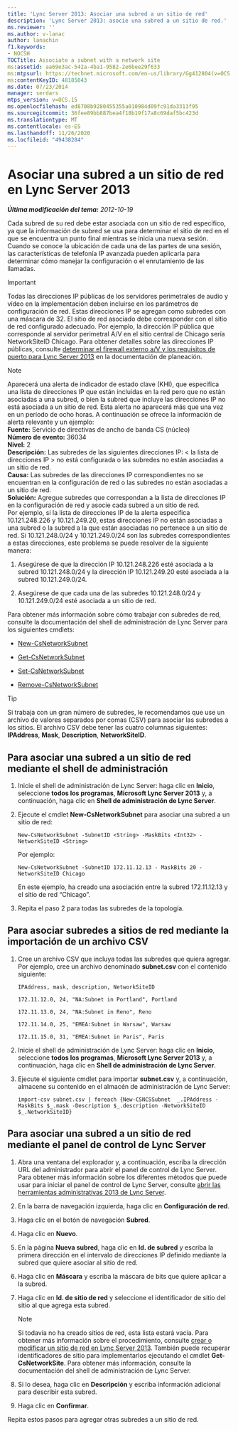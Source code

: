 ```yaml
---
title: 'Lync Server 2013: Asociar una subred a un sitio de red'
description: 'Lync Server 2013: asocie una subred a un sitio de red.'
ms.reviewer: ''
ms.author: v-lanac
author: lanachin
f1.keywords:
- NOCSH
TOCTitle: Associate a subnet with a network site
ms:assetid: aa69e3ac-542a-4ba1-9582-2e6bee29f633
ms:mtpsurl: https://technet.microsoft.com/en-us/library/Gg412804(v=OCS.15)
ms:contentKeyID: 48185043
ms.date: 07/23/2014
manager: serdars
mtps_version: v=OCS.15
ms.openlocfilehash: ed8708b9280455355a010984d09fc91da3313f95
ms.sourcegitcommit: 36fee89bb887bea4f18b19f17a8c69daf5bc423d
ms.translationtype: MT
ms.contentlocale: es-ES
ms.lasthandoff: 11/26/2020
ms.locfileid: "49438284"
---
```

# <a name="associate-a-subnet-with-a-network-site-in-lync-server-2013"></a>Asociar una subred a un sitio de red en Lync Server 2013

<div data-xmlns="http://www.w3.org/1999/xhtml">

<div class="topic" data-xmlns="http://www.w3.org/1999/xhtml" data-msxsl="urn:schemas-microsoft-com:xslt" data-cs="https://msdn.microsoft.com/">

<div data-asp="https://msdn2.microsoft.com/asp">



</div>

<div id="mainSection">

<div id="mainBody">

<span> </span>

_**Última modificación del tema:** 2012-10-19_

Cada subred de su red debe estar asociada con un sitio de red específico, ya que la información de subred se usa para determinar el sitio de red en el que se encuentra un punto final mientras se inicia una nueva sesión. Cuando se conoce la ubicación de cada una de las partes de una sesión, las características de telefonía IP avanzada pueden aplicarla para determinar cómo manejar la configuración o el enrutamiento de las llamadas.

<div>


> [!IMPORTANT]  
> Todas las direcciones IP públicas de los servidores perimetrales de audio y vídeo en la implementación deben incluirse en los parámetros de configuración de red. Estas direcciones IP se agregan como subredes con una máscara de 32. El sitio de red asociado debe corresponder con el sitio de red configurado adecuado. Por ejemplo, la dirección IP pública que corresponde al servidor perimetral A/V en el sitio central de Chicago sería NetworkSiteID Chicago. Para obtener detalles sobre las direcciones IP públicas, consulte <A href="lync-server-2013-determine-external-a-v-firewall-and-port-requirements.md">determinar el firewall externo a/V y los requisitos de puerto para Lync Server 2013</A> en la documentación de planeación.



</div>

<div>


> [!NOTE]  
> Aparecerá una alerta de indicador de estado clave (KHI), que especifica una lista de direcciones IP que están incluidas en la red pero que no están asociadas a una subred, o bien la subred que incluye las direcciones IP no está asociada a un sitio de red. Esta alerta no aparecerá más que una vez en un período de ocho horas. A continuación se ofrece la información de alerta relevante y un ejemplo:<BR><STRONG>Fuente:</STRONG> Servicio de directivas de ancho de banda CS (núcleo)<BR><STRONG>Número de evento:</STRONG> 36034<BR><STRONG>Nivel:</STRONG> 2<BR><STRONG>Descripción:</STRONG> Las subredes de las siguientes direcciones IP: &lt; la lista de direcciones IP &gt; no está configurada o las subredes no están asociadas a un sitio de red.<BR><STRONG>Causa:</STRONG> Las subredes de las direcciones IP correspondientes no se encuentran en la configuración de red o las subredes no están asociadas a un sitio de red.<BR><STRONG>Solución:</STRONG> Agregue subredes que correspondan a la lista de direcciones IP en la configuración de red y asocie cada subred a un sitio de red.<BR>Por ejemplo, si la lista de direcciones IP de la alerta especifica 10.121.248.226 y 10.121.249.20, estas direcciones IP no están asociadas a una subred o la subred a la que están asociadas no pertenece a un sitio de red. Si 10.121.248.0/24 y 10.121.249.0/24 son las subredes correspondientes a estas direcciones, este problema se puede resolver de la siguiente manera: 
> <OL>
> <LI>
> <P>Asegúrese de que la dirección IP 10.121.248.226 esté asociada a la subred 10.121.248.0/24 y la dirección IP 10.121.249.20 esté asociada a la subred 10.121.249.0/24.</P>
> <LI>
> <P>Asegúrese de que cada una de las subredes 10.121.248.0/24 y 10.121.249.0/24 esté asociada a un sitio de red.</P></LI></OL>



</div>

Para obtener más información sobre cómo trabajar con subredes de red, consulte la documentación del shell de administración de Lync Server para los siguientes cmdlets:

  - [New-CsNetworkSubnet](https://docs.microsoft.com/powershell/module/skype/New-CsNetworkSubnet)

  - [Get-CsNetworkSubnet](https://docs.microsoft.com/powershell/module/skype/Get-CsNetworkSubnet)

  - [Set-CsNetworkSubnet](https://docs.microsoft.com/powershell/module/skype/Set-CsNetworkSubnet)

  - [Remove-CsNetworkSubnet](https://docs.microsoft.com/powershell/module/skype/Remove-CsNetworkSubnet)

<div>


> [!TIP]  
> Si trabaja con un gran número de subredes, le recomendamos que use un archivo de valores separados por comas (CSV) para asociar las subredes a los sitios. El archivo CSV debe tener las cuatro columnas siguientes: <STRONG>IPAddress</STRONG>, <STRONG>Mask</STRONG>, <STRONG>Description</STRONG>, <STRONG>NetworkSiteID</STRONG>.



</div>

<div>

## <a name="to-associate-a-subnet-with-a-network-site-by-using-management-shell"></a>Para asociar una subred a un sitio de red mediante el shell de administración

1.  Inicie el shell de administración de Lync Server: haga clic en **Inicio**, seleccione **todos los programas**, **Microsoft Lync Server 2013** y, a continuación, haga clic en **Shell de administración de Lync Server**.

2.  Ejecute el cmdlet **New-CsNetworkSubnet** para asociar una subred a un sitio de red:
    
        New-CsNetworkSubnet -SubnetID <String> -MaskBits <Int32> -NetworkSiteID <String>
    
    Por ejemplo:
    
        New-CsNetworkSubnet -SubnetID 172.11.12.13 - MaskBits 20 -NetworkSiteID Chicago
    
    En este ejemplo, ha creado una asociación entre la subred 172.11.12.13 y el sitio de red “Chicago”.

3.  Repita el paso 2 para todas las subredes de la topología.

</div>

<div>

## <a name="to-associate-subnets-with-network-sites-by-importing-a-csv-file"></a>Para asociar subredes a sitios de red mediante la importación de un archivo CSV

1.  Cree un archivo CSV que incluya todas las subredes que quiera agregar. Por ejemplo, cree un archivo denominado   **subnet.csv** con el contenido siguiente:
    
    `IPAddress, mask, description, NetworkSiteID`
    
    `172.11.12.0, 24, "NA:Subnet in Portland", Portland`
    
    `172.11.13.0, 24, "NA:Subnet in Reno", Reno`
    
    `172.11.14.0, 25, "EMEA:Subnet in Warsaw", Warsaw`
    
    `172.11.15.0, 31, "EMEA:Subnet in Paris", Paris`

2.  Inicie el shell de administración de Lync Server: haga clic en **Inicio**, seleccione **todos los programas**, **Microsoft Lync Server 2013** y, a continuación, haga clic en **Shell de administración de Lync Server**.

3.  Ejecute el siguiente cmdlet para importar **subnet.csv** y, a continuación, almacene su contenido en el almacén de administración de Lync Server:
    
        import-csv subnet.csv | foreach {New-CSNCSSubnet  _.IPAddress -MaskBits $_.mask -Description $_.description -NetworkSiteID $_.NetworkSiteID}

</div>

<div>

## <a name="to-associate-a-subnet-with-a-network-site-by-using-lync-server-control-panel"></a>Para asociar una subred a un sitio de red mediante el panel de control de Lync Server

1.  Abra una ventana del explorador y, a continuación, escriba la dirección URL del administrador para abrir el panel de control de Lync Server. Para obtener más información sobre los diferentes métodos que puede usar para iniciar el panel de control de Lync Server, consulte [abrir las herramientas administrativas 2013 de Lync Server](lync-server-2013-open-lync-server-administrative-tools.md).

2.  En la barra de navegación izquierda, haga clic en **Configuración de red**.

3.  Haga clic en el botón de navegación **Subred**.

4.  Haga clic en **Nuevo**.

5.  En la página **Nueva subred**, haga clic en **Id. de subred** y escriba la primera dirección en el intervalo de direcciones IP definido mediante la subred que quiere asociar al sitio de red.

6.  Haga clic en **Máscara** y escriba la máscara de bits que quiere aplicar a la subred.

7.  Haga clic en **Id. de sitio de red** y seleccione el identificador de sitio del sitio al que agrega esta subred.
    
    <div>
    

    > [!NOTE]  
    > Si todavía no ha creado sitios de red, esta lista estará vacía. Para obtener más información sobre el procedimiento, consulte <A href="lync-server-2013-create-or-modify-a-network-site.md">crear o modificar un sitio de red en Lync Server 2013</A>. También puede recuperar identificadores de sitio para implementarlos ejecutando el cmdlet <STRONG>Get-CsNetworkSite</STRONG>. Para obtener más información, consulte la documentación del shell de administración de Lync Server.

    
    </div>

8.  Si lo desea, haga clic en **Descripción** y escriba información adicional para describir esta subred.

9.  Haga clic en **Confirmar**.

Repita estos pasos para agregar otras subredes a un sitio de red.

</div>

</div>

<span> </span>

</div>

</div>

</div>

